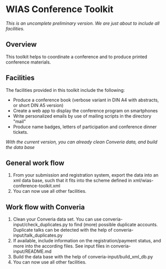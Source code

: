 # WIAS Conference Toolkit #

*This is an uncomplete preliminary version. We are just about to include all facilities.*

## Overview ##

This toolkit helps to coordinate a conference and to produce printed conference materials. 


## Facilities ##

The facilities provided in this toolkit include the following: 
* Produce a conference book (verbose variant in DIN A4 with abstracts, or short DIN A5 version)
* Create a web app to display the conference program on smartphones
* Write personalized emails by use of mailing scripts in the directory "mail"
* Produce name badges, letters of participation and conference dinner tickets. 

*With the current version, you can already clean Converia data, and build the data base*


## General work flow ##

1. From your submission and registration system, export the data into an xml data base, such that it fits into the scheme defined in xml/wias-conference-toolkit.xml
2. You can now use all other facilities. 

## Work flow with Converia ##

1. Clean your Converia data set. 
   You can use converia-input/check\_duplicates.py to find (more) possible duplicate accounts. 
   Duplicate talks can be detected with the help of converia-input/talk\_duplicates.py
2. If available, include information on the registration/payment status, and more into the according files. 
   See input files in converia-input/README.md
3. Build the data base with the help of converia-input/build\_xml\_db.py
4. You can now use all other facilities. 
